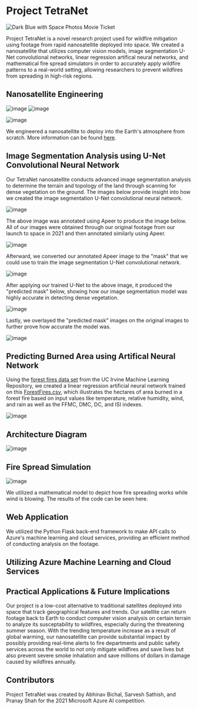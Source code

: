 # Project TetraNet
![Dark Blue with Space Photos Movie Ticket](https://user-images.githubusercontent.com/34663815/113469999-ce3a0680-9417-11eb-8876-b9b728a0dd0c.png)

Project TetraNet is a novel research project used for wildfire mitigation using footage from rapid nanosatellite deployed into space. We created a nanosatellite that utilizes computer vision models, image segmentation U-Net convolutional networks, linear regression artifical neural networks, and mathematical fire spread simulators in order to accurately apply wildfire patterns to a real-world setting, allowing researchers to prevent wildfires from spreading in high-risk regions.

## Nanosatellite Engineering

![image](https://user-images.githubusercontent.com/65915193/113235068-11557780-9268-11eb-88a5-1da251bd10b5.png)
![image](https://user-images.githubusercontent.com/65915193/113235206-482b8d80-9268-11eb-9f64-8d097736f1ef.png)

![image](https://user-images.githubusercontent.com/65915193/113466894-e5bbc400-9404-11eb-81d6-a066f42b0cdb.png)

We engineered a nanosatellite to deploy into the Earth's atmosphere from scratch. More information can be found [here](https://drive.google.com/file/d/19KJ8iIdx7iHpYULTgR8Wu4Gu_hYKOD-A/view?usp=sharing).

## Image Segmentation Analysis using U-Net Convolutional Neural Network

Our TetraNet nanosatellite conducts advanced image segmentation analysis to determine the terrain and topology of the land through scanning for dense vegetation on the ground. The images below provide insight into how we created the image segmentation U-Net convolutional neural network.

![image](https://user-images.githubusercontent.com/65915193/113466073-83f85b80-93fe-11eb-8fd1-9d46f0f20d39.png)

The above image was annotated using Apeer to produce the image below. All of our images were obtained through our original footage from our launch to space in 2021 and then annotated similarly using Apeer. 

![image](https://user-images.githubusercontent.com/65915193/113466742-b48ec400-9403-11eb-90d6-e0942d18d397.png)

Afterward, we converted our annotated Apeer image to the "mask" that we could use to train the image segmentation U-Net convolutional network.

![image](https://user-images.githubusercontent.com/65915193/113466307-62986f00-9400-11eb-9ea6-c8c17a10446e.png)

After applying our trained U-Net to the above image, it produced the "predicted mask" below, showing how our image segmentation model was highly accurate in detecting dense vegetation. 

![image](https://user-images.githubusercontent.com/65915193/113466312-6b894080-9400-11eb-905d-58190ceb45be.png)

Lastly, we overlayed the "predicted mask" images on the original images to further prove how accurate the model was.

![image](https://user-images.githubusercontent.com/65915193/113468382-6e3d6300-940b-11eb-80fe-ba8348da4def.png)

## Predicting Burned Area using Artifical Neural Network

Using the [forest fires data set](http://archive.ics.uci.edu/ml/datasets/Forest+Fires) from the UC Irvine Machine Learning Repository, we created a linear regression artificial neural network trained on this [ForestFires.csv](http://archive.ics.uci.edu/ml/machine-learning-databases/forest-fires/forestfires.csv), which illustrates the hectares of area burned in a forest fire based on input values like temperature, relative humidity, wind, and rain as well as the FFMC, DMC, DC, and ISI indexes.

![image](https://user-images.githubusercontent.com/65915193/113236263-29c69180-926a-11eb-9d14-76c16691f2c6.png)

## Architecture Diagram

![image](https://user-images.githubusercontent.com/65915193/113467049-105a4c80-9406-11eb-9117-959b1300796e.png)

## Fire Spread Simulation

![image](https://assets.website-files.com/5f45dcafd2144b042ed84cfd/5f45fb0ddb2e8ed9d9f3b976_7e44396cc5f3f0e8d3fdceb51be326fc4b25110e.gif)

We utilized a mathematical model to depict how fire spreading works while wind is blowing. The results of the code can be seen here.  

## Web Application

We utilized the Python Flask back-end framework to make API calls to Azure's machine learning and cloud services, providing an efficient method of conducting analysis on the footage.

## Utilizing Azure Machine Learning and Cloud Services 

## Practical Applications & Future Implications

Our project is a low-cost alternative to traditional satellites deployed into space that track geographical features and trends. Our satellite can return footage back to Earth to conduct computer vision analysis on certain terrain to analyze its susceptability to wildfires, especially during the threatening summer season. With the trending temperature increase as a result of global warming, our nanosatellite can provide substantial impact by possibly providing real-time alerts to fire departments and public safety services across the world to not only mitigate wildfires and save lives but also prevent severe smoke inhalation and save millions of dollars in damage caused by wildfires annually.

## Contributors

Project TetraNet was created by Abhinav Bichal, Sarvesh Sathish, and Pranay Shah for the 2021 Microsoft Azure AI competition.
